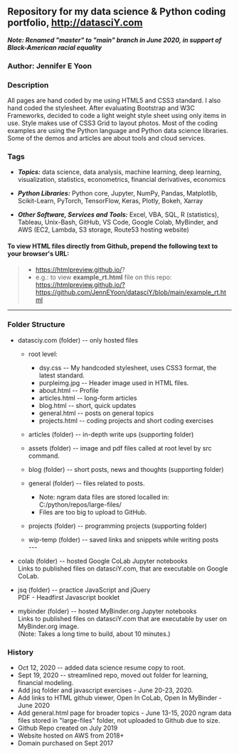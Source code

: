 ## Repository for my data science & Python coding portfolio, http://datasciY.com  

***Note: Renamed "master" to "main" branch in June 2020, in support of Black-American racial equality***

### Author: Jennifer E Yoon  

### Description  

All pages are hand coded by me using HTML5 and CSS3 standard.  I also hand coded the stylesheet.  After evaluating Bootstrap and W3C  Frameworks, decided to code a light weight style sheet using only items in use.  Style makes use of CSS3 Grid to layout photos.  Most of the coding examples are using the Python language and Python data science libraries.  Some of the demos and articles are about tools and cloud services.  


### Tags  
  
 * ***Topics:*** data science, data analysis, machine learning, deep learning, visualization, statistics, econometrics, financial derivatives, economics

 * ***Python Libraries:*** Python core, Jupyter, NumPy, Pandas, Matplotlib, Scikit-Learn, PyTorch, TensorFlow, Keras, Plotly, Bokeh, Xarray   
 
 * ***Other Software, Services and Tools:*** Excel, VBA, SQL, R (statistics), Tableau, Unix-Bash, GitHub, VS Code, Google Colab, MyBinder, and AWS (EC2, Lambda, S3 storage, Route53 hosting website)

#### To view HTML files directly from Github, prepend the following text to your browser's URL:  
>  - https://htmlpreview.github.io/?   
>  - e.g.: to view **example_rt.html** file on this repo:  
>    https://htmlpreview.github.io/?https://github.com/JennEYoon/datasciY/blob/main/example_rt.html

---   

### Folder Structure  

 * datasciy.com (folder) -- only hosted files
   * root level:
     - dsy.css -- My handcoded stylesheet, uses CSS3 format, the latest standard.
     - purpleimg.jpg -- Header image used in HTML files.
     - about.html -- Profile  
     - articles.html -- long-form articles  
     - blog.html -- short, quick updates  
     - general.html -- posts on general topics
     - projects.html -- coding projects and short coding exercises 

   * articles (folder) -- in-depth write ups (supporting folder)  
   * assets (folder) -- image and pdf files called at root level by src command.
   * blog (folder) -- short posts, news and thoughts (supporting folder)  
   * general (folder) -- files related to posts. 
      - Note: ngram data files are stored localled in:   
        C:/python/repos/large-files/   
      - Files are too big to upload to GitHub.  
   * projects (folder) -- programming projects (supporting folder)  
   * wip-temp (folder) -- saved links and snippets while writing posts    
   \-\-\-     
   
 * colab (folder) -- hosted Google CoLab Jupyter notebooks  
   Links to published files on datasciY.com, that are executable on Google CoLab.  
     
 * jsq (folder) -- practice JavaScript and jQuery  
   PDF - Headfirst Javascript booklet
 
 * mybinder (folder) -- hosted MyBinder.org Jupyter notebooks    
   Links to published files on datasciY.com that are executable by user on MyBinder.org image.  
   (Note: Takes a long time to build, about 10 minutes.)  

   
### History  
  * Oct 12, 2020 -- added data science resume copy to root.  
  * Sept 19, 2020 -- streamlined repo, moved out folder for learning, financial modeling.  
  * Add jsq folder and javascript exercises - June 20-23, 2020.  
  * Add links to HTML github viewer, Open In CoLab, Open In MyBinder - June 2020  
  * Add general.html page for broader topics - June 13-15, 2020 
    ngram data files stored in "large-files" folder, not uploaded to Github due to size.   
  * Github Repo created on July 2019
  * Website hosted on AWS from 2018+  
  * Domain purchased on Sept 2017  
  
